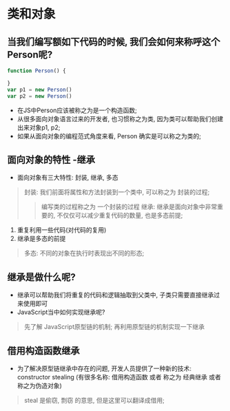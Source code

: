 # 类和对象  

## 当我们编写额如下代码的时候, 我们会如何来称呼这个Person呢? 

```javascript
function Person() {

}
var p1 = new Person()
var p2 = new Person()
```

- 在JS中Person应该被称之为是一个构造函数;
- 从很多面向对象语言过来的开发者, 也习惯称之为类, 因为类可以帮助我们创建出来对象p1, p2;
- 如果从面向对象的编程范式角度来看, Person 确实是可以称之为类的;

## 面向对象的特性 -继承

- 面向对象有三大特性: 封装, 继承, 多态 

> 封装: 我们前面将属性和方法封装到一个类中, 可以称之为 封装的过程;
>> 编写类的过程称之为 一个封装的过程
> 继承: 继承是面向对象中非常重要的, 不仅仅可以减少重复代码的数量, 也是多态前提;

1. 重复利用一些代码(对代码的复用)
2. 继承是多态的前提

> 多态: 不同的对象在执行时表现出不同的形态;

## 继承是做什么呢?

- 继承可以帮助我们将重复的代码和逻辑抽取到父类中, 子类只需要直接继承过来使用即可
- JavaScript当中如何实现继承呢? 

> 先了解 JavaScript原型链的机制;
> 再利用原型链的机制实现一下继承


## 借用构造函数继承

- 为了解决原型链继承中存在的问题, 开发人员提供了一种新的技术: constructor stealing (有很多名称: 借用构造函数 或者 称之为 经典继承 或者 称之为伪造对象)

> steal 是偷窃, 剽窃 的意思, 但是这里可以翻译成借用;